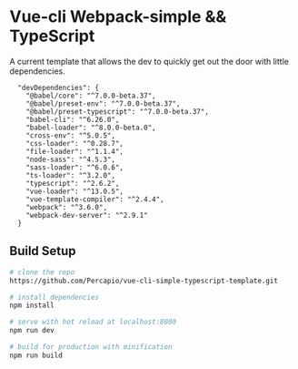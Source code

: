 # Vue-cli Webpack-simple && TypeScript

A current template that allows the dev to quickly get out the door with little dependencies.

```
  "devDependencies": {
    "@babel/core": "^7.0.0-beta.37",
    "@babel/preset-env": "^7.0.0-beta.37",
    "@babel/preset-typescript": "^7.0.0-beta.37",
    "babel-cli": "^6.26.0",
    "babel-loader": "^8.0.0-beta.0",
    "cross-env": "^5.0.5",
    "css-loader": "^0.28.7",
    "file-loader": "^1.1.4",
    "node-sass": "^4.5.3",
    "sass-loader": "^6.0.6",
    "ts-loader": "^3.2.0",
    "typescript": "^2.6.2",
    "vue-loader": "^13.0.5",
    "vue-template-compiler": "^2.4.4",
    "webpack": "^3.6.0",
    "webpack-dev-server": "^2.9.1"
  }
``` 

## Build Setup

``` bash
# clone the repo
https://github.com/Percapio/vue-cli-simple-typescript-template.git

# install dependencies
npm install

# serve with hot reload at localhost:8080
npm run dev

# build for production with minification
npm run build
```

